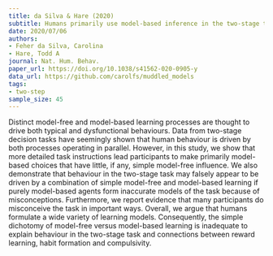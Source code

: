 ```yaml
---
title: da Silva & Hare (2020)
subtitle: Humans primarily use model-based inference in the two-stage task
date: 2020/07/06
authors:
- Feher da Silva, Carolina
- Hare, Todd A
journal: Nat. Hum. Behav.
paper_url: https://doi.org/10.1038/s41562-020-0905-y
data_url: https://github.com/carolfs/muddled_models
tags:
- two-step
sample_size: 45
---
```


Distinct model-free and model-based learning processes are thought to drive both typical and dysfunctional behaviours. Data from two-stage decision tasks have seemingly shown that human behaviour is driven by both processes operating in parallel. However, in this study, we show that more detailed task instructions lead participants to make primarily model-based choices that have little, if any, simple model-free influence. We also demonstrate that behaviour in the two-stage task may falsely appear to be driven by a combination of simple model-free and model-based learning if purely model-based agents form inaccurate models of the task because of misconceptions. Furthermore, we report evidence that many participants do misconceive the task in important ways. Overall, we argue that humans formulate a wide variety of learning models. Consequently, the simple dichotomy of model-free versus model-based learning is inadequate to explain behaviour in the two-stage task and connections between reward learning, habit formation and compulsivity.
